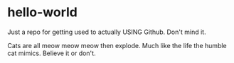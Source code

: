 # hello-world
Just a repo for getting used to actually USING Github. Don't mind it.

Cats are all meow meow meow then explode. Much like the life the humble cat mimics.
Believe it or don't.
